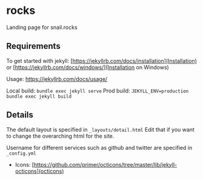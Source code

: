 # rocks
Landing page for snail.rocks

## Requirements
To get started with jekyll: [https://jekyllrb.com/docs/installation](Installation) or [https://jekyllrb.com/docs/windows/](Installation on Windows)

Usage:  https://jekyllrb.com/docs/usage/

Local build: `bundle exec jekyll serve`
Prod build: `JEKYLL_ENV=production bundle exec jekyll build`

## Details
The default layout is specified in `_layouts/detail.html`
Edit that if you want to change the overarching html for the site.

Username for different services such as github and twitter are specified in
`_config.yml`

- Icons: [https://github.com/primer/octicons/tree/master/lib/jekyll-octicons](octicons)